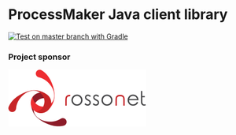 # ProcessMaker Java client library

[![Test on master branch with Gradle](https://github.com/rossonet/pmos-java-api/actions/workflows/test-on-master-with-gradle.yml/badge.svg)](https://github.com/rossonet/pmos-java-api/actions/workflows/test-on-master-with-gradle.yml)




### Project sponsor 

[![Rossonet s.c.a r.l.](https://raw.githubusercontent.com/rossonet/images/main/artwork/rossonet-logo/png/rossonet-logo_280_115.png)](https://www.rossonet.net)
